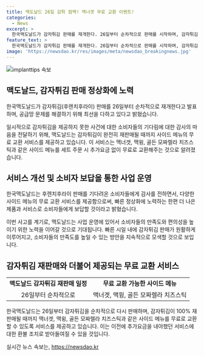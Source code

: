 ```yaml
---
title: 맥도날드 26일 감튀 컴백! 맥너겟 무료 교환 이벤트!
categories:
  - News
excerpt: >
  한국맥도날드가 감자튀김 판매를 재개한다. 26일부터 순차적으로 판매를 시작하며, 감자튀김이 100% 판매될 때까지 다른 사이드메뉴를 무료 교환해주는 서비스를 제공한다. 이로써 빠른 정상화를 위해 노력하겠다는 메시지를 전하며, 최선을 다해 더 나은 제품과 서비스를 제공할 것이라 밝혔다. 이에 따라 치즈스틱, 맥너겟, 맥윙 등의 사이드메뉴를 무료로 교환 가능하며, 지난 20일부터 공급망 문제로 판매를 중단했던 상황을 고객들에게 사과하고 있다.
feature_text: >
  한국맥도날드가 감자튀김 판매를 재개한다. 26일부터 순차적으로 판매를 시작하며, 감자튀김이 100% 판매될 때까지 다른 사이드메뉴를 무료 교환해주는 서비스를 제공한다. 이로써 빠른 정상화를 위해 노력하겠다는 메시지를 전하며, 최선을 다해 더 나은 제품과 서비스를 제공할 것이라 밝혔다. 이에 따라 치즈스틱, 맥너겟, 맥윙 등의 사이드메뉴를 무료로 교환 가능하며, 지난 20일부터 공급망 문제로 판매를 중단했던 상황을 고객들에게 사과하고 있다.
image: 'https://newsdao.kr/res/images/meta/newsdao_breakingnews.jpg'
---
```


<p><img src="https://newsdao.kr/res/images/meta/newsdao_breakingnews.jpg" alt="implanttips 속보" /></p>

<h2 data-ke-size="size26">맥도날드, 감자튀김 판매 정상화에 노력</h2>

<p data-ke-size="size16">한국맥도날드가 감자튀김(후렌치후라이) 판매를 26일부터 순차적으로 재개한다고 발표하며, 공급망 문제를 해결하기 위해 최선을 다하고 있다고 밝혔습니다.</p>

<p data-ke-size="size16">일시적으로 감자튀김을 제공하지 못한 사건에 대한 소비자들의 기다림에 대한 감사의 마음을 전달하기 위해, 맥도날드는 감자튀김이 완전히 재판매될 때까지 사이드 메뉴의 무료 교환 서비스를 제공하고 있습니다. 이 서비스는 맥너겟, 맥윙, 골든 모짜렐라 치즈스틱과 같은 사이드 메뉴를 세트 주문 시 추가요금 없이 무료로 교환해주는 것으로 알려졌습니다.</p>

<h2 data-ke-size="size26">서비스 개선 및 소비자 보답을 통한 사업 운영</h2>

<p data-ke-size="size16">한국맥도날드는 후렌치후라이 판매를 기다려온 소비자들에게 감사를 전하면서, 다양한 사이드 메뉴의 무료 교환 서비스를 제공함으로써, 빠른 정상화에 노력하는 한편 더 나은 제품과 서비스로 소비자들에게 보답할 것이라고 밝혔습니다.</p>

<p data-ke-size="size16">이번 사고를 계기로, 맥도날드는 사업 운영에 있어서 소비자들의 만족도와 편의성을 높이기 위한 노력을 이어갈 것으로 기대됩니다. 빠른 시일 내에 감자튀김 판매가 원활하게 이루어지고, 소비자들의 만족도를 높일 수 있는 방안을 지속적으로 모색할 것으로 보입니다.</p>

<h2 data-ke-size="size26">감자튀김 재판매와 더불어 제공되는 무료 교환 서비스</h2>

<table>
    <tr>
        <td style="text-align: center; height: 17px;"><b>맥도날드 감자튀김 재판매 일정</b></td>
        <td style="text-align: center; height: 17px;"><b>무료 교환 가능한 사이드 메뉴</b></td>
    </tr>
    <tr>
        <td style="text-align: center; height: 17px;">26일부터 순차적으로</td>
        <td style="text-align: center; height: 17px;">맥너겟, 맥윙, 골든 모짜렐라 치즈스틱</td>
    </tr>
</table>

<p data-ke-size="size16">한국맥도날드는 26일부터 감자튀김을 순차적으로 다시 판매하며, 감자튀김이 100% 재판매될 때까지 맥너겟, 맥윙, 골든 모짜렐라 치즈스틱과 같은 사이드 메뉴를 무료로 교환할 수 있도록 서비스를 제공하고 있습니다. 이는 이전에 추가요금을 내야했던 서비스에 대한 환불 조치로 받아들여질 수 있을 것입니다.</p>
실시간 뉴스 속보는, <a href="https://newsdao.kr" rel="dofollow">https://newsdao.kr</a>


